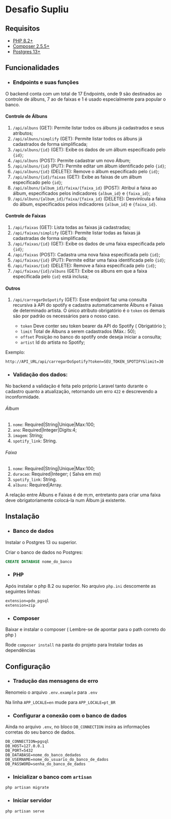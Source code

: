 # Desafio Supliu
## Requisitos
 * [PHP 8.2+](https://www.php.net/)
 * [Composer 2.5.5+](https://getcomposer.org/)
 * [Postgres 13+](https://www.postgresql.org/)

## Funcionalidades

* ### Endpoints e suas funções
O backend conta com um total de 17 Endpoints, onde 9 são destinados ao controle de álbuns, 7 ao de faixas e 1 é usado especialmente para popular o banco.

#### Controle de Álbuns
1. ```/api/albuns``` (GET): Permite listar todos os álbuns já cadastrados e seus atributos;
1. ```/api/albuns/simplify``` (GET): Permite listar todos os álbuns já cadastrados de forma simplificada;
1. ```/api/albuns/{id}``` (GET): Exibe os dados de um álbum especificado pelo ```{id}```;
1. ```/api/albuns``` (POST): Permite cadastrar um novo Álbum;
1. ```/api/albuns/{id}``` (PUT): Permite editar um álbum identificado pelo ```{id}```;
1. ```/api/albuns/{id}``` (DELETE): Remove o álbum especificado pelo ```{id}```;
1. ```/api/albuns/{id}/faixas```  (GET): Exibe as faixas de um álbum especificado pelo ```{id}```;
1. ```/api/albuns/{album_id}/faixa/{faixa_id}``` (POST): Atribui a faixa ao álbum, especificados pelos indicadores ```{album_id}``` e ```{faixa_id}```;
1. ```/api/albuns/{album_id}/faixa/{faixa_id}``` (DELETE): Desvinlcula a faixa do álbum, especificados pelos indicadores ```{album_id}``` e ```{faixa_id}```.

#### Controle de Faixas
1. ```/api/faixas``` (GET): Lista todas as faixas já cadastradas;
1. ```/api/faixas/simplify``` (GET): Permite listar todas as faixas já cadastradas de forma simplificada;
1. ```/api/faixas/{id}``` (GET): Exibe os dados de uma faixa especificada pelo ```{id}```;
1. ```/api/faixas``` (POST): Cadastra uma nova faixa especificada pelo ```{id}```;
1. ```/api/faixas/{id}``` (PUT): Permite editar uma faixa identificada pelo ```{id}```;
1. ```/api/faixas/{id}``` (DELETE): Remove a faixa especificada pelo ```{id}```;
1. ```/api/faixas/{id}/albuns``` (GET): Exibe os álbuns em que a faixa especificada pelo ```{id}``` está inclusa;

#### Outros
1. ```/api/carregarDoSpotify``` (GET): Esse endpoint faz uma consulta recursiva à API do spotify e cadastra automaticamente Álbuns e Faixas de determinado artista. O único atributo obrigatório é o ```token``` os demais são por padrão os necessários para o nosso caso.

    * ```token``` Deve conter seu token bearer da API do Spotify ( Obrigatório );
    * ```limit``` Total de Álbuns a serem cadastrados (Máx.: 50);
    * ```offset``` Posição no banco do spotify onde deseja iniciar a consulta;
    * ```artist``` Id do artista no Spotify;
    
Exemplo:
```
http://API_URL/api/carregarDoSpotify?token=SEU_TOKEN_SPOTIFY&limit=30
```
 

* ### Validação dos dados:
No backend a validação é feita pelo próprio Laravel tanto durante o cadastro quanto a atualização, retornando um erro ```422``` e descrevendo a inconformidade.

 ###### Álbum

1. ```nome```: Required|String|Unique|Max:100;
1. ```ano```: Required|Integer|Digits:4;
1. ```imagem```: String;
1. ```spotify_link```: String.

 ###### Faixa

1. ```nome```: Required|String|Unique|Max:100;
1. ```duracao```: Required|Integer; ( Salva em *ms*)
1. ```spotify_link```: String.
1. ```albuns```: Required|Array.

A relação entre Álbuns e Faixas é de m:m, entretanto para criar uma faixa deve obrigatoriamente colocá-la num Álbum já existente.

## Instalação

* ### Banco de dados
Instalar o Postgres 13 ou superior.

Criar o banco de dados no Postgres: 
```sql
CREATE DATABASE nome_do_banco
```

* ### PHP
 Após instalar o php 8.2 ou superior. No arquivo ```php.ini``` descomente as seguintes linhas:
```
extension=pdo_pgsql
extension=zip
```

* ### Composer
Baixar e instalar o composer ( Lembre-se de apontar para o path correto do php )

Rode ```composer install``` na pasta do projeto para Instalar todas as dependências 

## Configuração
* ### Tradução das mensagens de erro
Renomeio o arquivo ```.env.example``` para ```.env```

Na linha ```APP_LOCALE=en``` mude para ```APP_LOCALE=pt_BR``` 
* ### Configurar a conexão com o banco de dados
Ainda no arquivo ```.env```, no bloco ```DB_CONNECTION``` insira as informações corretas do seu banco de dados.

```
DB_CONNECTION=pgsql
DB_HOST=127.0.0.1
DB_PORT=5432
DB_DATABASE=nome_do_banco_dedados
DB_USERNAME=nome_do_usuario_do_banco_de_dados
DB_PASSWORD=senha_do_banco_de_dados
```
* ### Inicializar o banco com ```artisan```
```
php artisan migrate
```

* ### Iniciar servidor
```
php artisan serve
```
